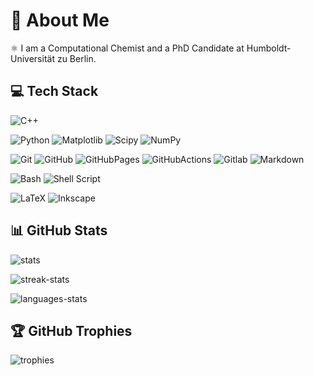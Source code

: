 # 💫 About Me

⚛️ I am a Computational Chemist and a PhD Candidate at Humboldt-Universität zu Berlin.

## 💻 Tech Stack

![C++](https://img.shields.io/badge/c++-%2300599C.svg?style=for-the-badge&logo=c%2B%2B&logoColor=white)

![Python](https://img.shields.io/badge/python-3670A0?style=for-the-badge&logo=python&logoColor=ffdd54)
![Matplotlib](https://img.shields.io/badge/Matplotlib-%23ffffff.svg?style=for-the-badge&logo=Matplotlib&logoColor=black)
![Scipy](https://img.shields.io/badge/SciPy-%230C55A5.svg?style=for-the-badge&logo=scipy&logoColor=%white)
![NumPy](https://img.shields.io/badge/numpy-%23013243.svg?style=for-the-badge&logo=numpy&logoColor=white)
<!-- ![Plotly](https://img.shields.io/badge/Plotly-%233F4F75.svg?style=for-the-badge&logo=plotly&logoColor=white) -->

![Git](https://img.shields.io/badge/Git-F05032.svg?style=for-the-badge&logo=Git&logoColor=white)
![GitHub](https://img.shields.io/badge/GitHub-181717.svg?style=for-the-badge&logo=GitHub&logoColor=white)
![GitHubPages](https://img.shields.io/badge/github%20pages-121013?style=for-the-badge&logo=github&logoColor=white)
![GitHubActions](https://img.shields.io/badge/GitHub%20Actions-2088FF.svg?style=for-the-badge&logo=GitHub-Actions&logoColor=white)
![Gitlab](https://img.shields.io/badge/GitLab-FC6D26.svg?style=for-the-badge&logo=GitLab&logoColor=white)
![Markdown](https://img.shields.io/badge/markdown-%23000000.svg?style=for-the-badge&logo=markdown&logoColor=white)

![Bash](https://img.shields.io/badge/GNU%20Bash-4EAA25.svg?style=for-the-badge&logo=GNU-Bash&logoColor=white)
![Shell Script](https://img.shields.io/badge/shell_script-%23121011.svg?style=for-the-badge&logo=gnu-bash&logoColor=white)

![LaTeX](https://img.shields.io/badge/latex-%23008080.svg?style=for-the-badge&logo=latex&logoColor=white)
![Inkscape](https://img.shields.io/badge/Inkscape-e0e0e0?style=for-the-badge&logo=inkscape&logoColor=080A13)
<!-- ![mkdocs](https://img.shields.io/badge/Material%20for%20MkDocs-526CFE.svg?style=for-the-badge&logo=Material-for-MkDocs&logoColor=white) -->

## 📊 GitHub Stats

![stats](https://github-readme-stats.vercel.app/api?username=GuriTheoChem&theme=dark&hide_border=false&include_all_commits=true&count_private=true)

![streak-stats](https://github-readme-streak-stats.herokuapp.com/?user=GuriTheoChem&theme=dark&hide_border=false)

![languages-stats](https://github-readme-stats.vercel.app/api/top-langs/?username=GuriTheoChem&theme=dark&hide_border=false&include_all_commits=true&count_private=true&layout=compact)

## 🏆 GitHub Trophies

![trophies](https://github-profile-trophy.vercel.app/?username=GuriTheoChem&theme=radical&no-frame=false&no-bg=true&margin-w=4)

<!-- ### 🔝 Top Contributed Repo

![](https://github-contributor-stats.vercel.app/api?username=GuriTheoChem&limit=5&theme=dark&combine_all_yearly_contributions=true) -->

<!-- Proudly created with GPRM ( https://gprm.itsvg.in ) -->
